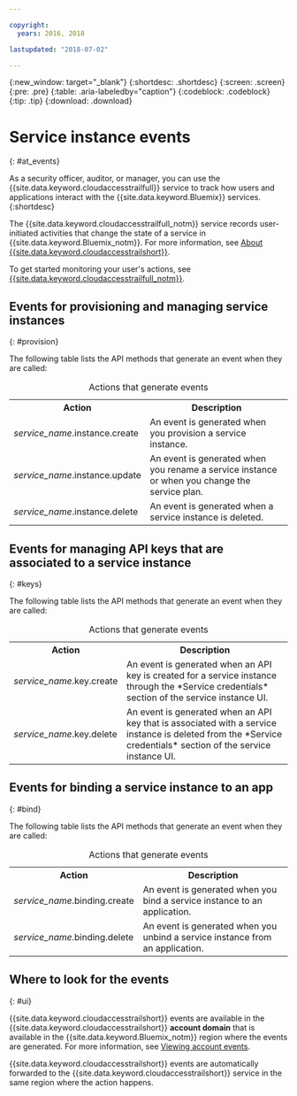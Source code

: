 ```yaml
---

copyright:
  years: 2016, 2018

lastupdated: "2018-07-02"

---
```


{:new_window: target="_blank"}
{:shortdesc: .shortdesc}
{:screen: .screen}
{:pre: .pre}
{:table: .aria-labeledby="caption"}
{:codeblock: .codeblock}
{:tip: .tip}
{:download: .download}


# Service instance events  
{: #at_events}

As a security officer, auditor, or manager, you can use the {{site.data.keyword.cloudaccesstrailfull}} service to track how users and applications interact with the {{site.data.keyword.Bluemix}} services. 
{:shortdesc}

The {{site.data.keyword.cloudaccesstrailfull_notm}} service records user-initiated activities that change the state of a service in {{site.data.keyword.Bluemix_notm}}. For more information, see [About {{site.data.keyword.cloudaccesstrailshort}}](/docs/services/cloud-activity-tracker/activity_tracker_ov.html#activity_tracker_ov ).

To get started monitoring your user's actions, see [{{site.data.keyword.cloudaccesstrailfull_notm}}](/docs/services/cloud-activity-tracker/index.html#getting-started-with-cla). 

## Events for provisioning and managing service instances
{: #provision}

The following table lists the API methods that generate an event when they are called:

<table>
  <caption>Actions that generate events</caption>
  <tr>
    <th>Action</th>
	  <th>Description</th>
  </tr>
  <tr>
    <td><i>service_name</i>.instance.create</td>
	  <td>An event is generated when you provision a service instance.</td>
  </tr>
  <tr>
    <td><i>service_name</i>.instance.update</td>
	  <td>An event is generated when you rename a service instance or when you change the service plan.</td>
  </tr>
  <tr>
    <td><i>service_name</i>.instance.delete</td>
	  <td>An event is generated when a service instance is deleted.</td>
  </tr>
</table>


##  Events for managing API keys that are associated to a service instance
{: #keys}

The following table lists the API methods that generate an event when they are called:

<table>
  <caption>Actions that generate events</caption>
  <tr>
    <th>Action</th>
	  <th>Description</th>
  </tr>
  <tr>
    <td><i>service_name</i>.key.create</td>
	  <td>An event is generated when an API key is created for a service instance through the *Service credentials* section of the service instance UI.</td>
  </tr>
  <tr>
    <td><i>service_name</i>.key.delete</td>
	  <td>An event is generated when an API key that is associated with a service instance is deleted from the *Service credentials* section of the service instance UI.</td>
  </tr>
</table>

##  Events for binding a service instance to an app
{: #bind}

The following table lists the API methods that generate an event when they are called:

<table>
  <caption>Actions that generate events</caption>
  <tr>
    <th>Action</th>
	  <th>Description</th>
  </tr>
  <tr>
    <td><i>service_name</i>.binding.create</td>
	  <td>An event is generated when you bind a service instance to an application.</td>
  </tr>
  <tr>
    <td><i>service_name</i>.binding.delete</td>
	  <td>An event is generated when you unbind a service instance from an application.</td>
  </tr>
</table>




## Where to look for the events
{: #ui}

{{site.data.keyword.cloudaccesstrailshort}} events are available in the {{site.data.keyword.cloudaccesstrailshort}} **account domain** that is available in the {{site.data.keyword.Bluemix_notm}} region where the events are generated. For more information, see [Viewing account events](/docs/services/cloud-activity-tracker/how-to/manage-events-ui/viewing_events.html#account_events).

{{site.data.keyword.cloudaccesstrailshort}} events are automatically forwarded to the {{site.data.keyword.cloudaccesstrailshort}} service in the same region where the action happens.



